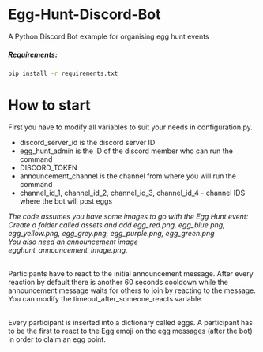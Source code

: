 # Egg-Hunt-Discord-Bot
A Python Discord Bot example for organising egg hunt events

##### Requirements:
```sh
pip install -r requirements.txt
```

# How to start
First you have to modify all variables to suit your needs in configuration.py. <br />

* discord_server_id is the discord server ID <br />
* egg_hunt_admin is the ID of the discord member who can run the command <br />
* DISCORD_TOKEN <br />
* announcement_channel is the channel from where you will run the command <br />
* channel_id_1, channel_id_2, channel_id_3, channel_id_4 - channel IDS where the bot will post eggs

*The code assumes you have some images to go with the Egg Hunt event: <br />
Create a folder called assets and add egg_red.png, egg_blue.png, egg_yellow.png, egg_grey.png, egg_purple.png, egg_green.png <br />
You also need an announcement image egghunt_announcement_image.png.* <br /> <br />

Participants have to react to the initial announcement message. After every reaction by default there is another 60 seconds cooldown while the announcement message waits for others to join by reacting to the message. You can modify the timeout_after_someone_reacts variable.  <br /> <br />

Every participant is inserted into a dictionary called eggs. A participant has to be the first to react to the Egg emoji on the egg messages (after the bot) in order to claim an egg point. <br />
